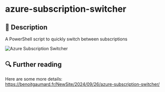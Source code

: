 # azure-subscription-switcher

## 📌 Description
A PowerShell script to quickly switch between subscriptions

![Azure Subscription Switcher](https://benoitgaumard.fr/NewSite/wp-content/uploads/2024/09/image-2-1536x228.png)

## 🔍 Further reading
Here are some more details: https://benoitgaumard.fr/NewSite/2024/09/26/azure-subscription-switcher/